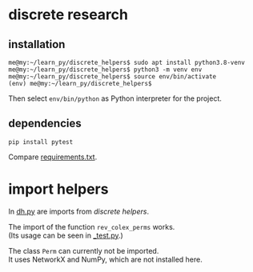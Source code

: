 # discrete research


## installation

``` 
me@my:~/learn_py/discrete_helpers$ sudo apt install python3.8-venv
me@my:~/learn_py/discrete_helpers$ python3 -m venv env
me@my:~/learn_py/discrete_helpers$ source env/bin/activate
(env) me@my:~/learn_py/discrete_helpers$ 
```

Then select `env/bin/python` as Python interpreter for the project.


## dependencies

``` 
pip install pytest
```

Compare [requirements.txt](requirements.txt).


# import helpers

In [dh.py](dh.py) are imports from _discrete helpers_.

The import of the function `rev_colex_perms` works.<br>
(Its usage can be seen in [_test.py](_test.py).)

The class `Perm` can currently not be imported.<br>
It uses NetworkX and NumPy, which are not installed here.
